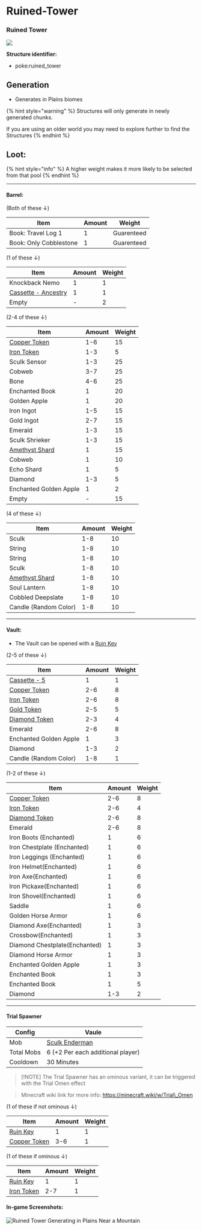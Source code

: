 # Ruined-Tower

### Ruined Tower

![](https://github.com/ItsMePok/PFE/assets/136857747/e279d8b6-9df9-40ca-a3b2-313b76087e69)

**Structure identifier:**

* poke:ruined\_tower

## Generation

* Generates in Plains biomes

{% hint style="warning" %}
Structures will only generate in newly generated chunks.&#x20;

If you are using an older world you may need to explore further to find the Structures
{% endhint %}

## Loot:

{% hint style="info" %}
A higher weight makes it more likely to be selected from that pool
{% endhint %}

***

#### **Barrel:**

(Both of these ↓)

| Item                   | Amount | Weight     |
| ---------------------- | ------ | ---------- |
| Book: Travel Log 1     | 1      | Guarenteed |
| Book: Only Cobblestone | 1      | Guarenteed |

(1 of these ↓)

| Item                                                                          | Amount | Weight |
| ----------------------------------------------------------------------------- | ------ | ------ |
| Knockback Nemo                                                                | 1      | 1      |
| [Cassette - Ancestry](https://github.com/ItsMePok/PFE/wiki/Cassette-Ancestry) | 1      | 1      |
| Empty                                                                         | -      | 2      |

(2-4 of these ↓)

| Item                                                                                                                                                                     | Amount | Weight |
| ------------------------------------------------------------------------------------------------------------------------------------------------------------------------ | ------ | ------ |
| [<img src="https://github.com/ItsMePok/PFE/assets/136857747/1c78ba2a-4a5b-4b7b-83ff-ed21aa75ebd8" alt="" data-size="line">Copper Token](../items/tokens/copper-token.md) | 1-6    | 15     |
| [<img src="https://github.com/ItsMePok/PFE/assets/136857747/aa3d5a31-9866-4bd1-bc09-ba7fa6775f7e" alt="" data-size="line">Iron Token](../items/tokens/iron-token.md)     | 1-3    | 5      |
| Sculk Sensor                                                                                                                                                             | 1-3    | 25     |
| Cobweb                                                                                                                                                                   | 3-7    | 25     |
| Bone                                                                                                                                                                     | 4-6    | 25     |
| Enchanted Book                                                                                                                                                           | 1      | 20     |
| Golden Apple                                                                                                                                                             | 1      | 20     |
| Iron Ingot                                                                                                                                                               | 1-5    | 15     |
| Gold Ingot                                                                                                                                                               | 2-7    | 15     |
| Emerald                                                                                                                                                                  | 1-3    | 15     |
| Sculk Shrieker                                                                                                                                                           | 1-3    | 15     |
| [<img src="https://minecraft.wiki/images/Amethyst_Shard_JE2_BE1.png?56555" alt="" data-size="line">Amethyst Shard](https://minecraft.wiki/w/Amethyst\_Shard)             | 1      | 15     |
| Cobweb                                                                                                                                                                   | 1      | 10     |
| Echo Shard                                                                                                                                                               | 1      | 5      |
| Diamond                                                                                                                                                                  | 1-3    | 5      |
| Enchanted Golden Apple                                                                                                                                                   | 1      | 2      |
| Empty                                                                                                                                                                    | -      | 15     |

(4 of these ↓)

| Item                                                                                                                                                         | Amount | Weight |
| ------------------------------------------------------------------------------------------------------------------------------------------------------------ | ------ | ------ |
| Sculk                                                                                                                                                        | 1-8    | 10     |
| String                                                                                                                                                       | 1-8    | 10     |
| String                                                                                                                                                       | 1-8    | 10     |
| Sculk                                                                                                                                                        | 1-8    | 10     |
| [<img src="https://minecraft.wiki/images/Amethyst_Shard_JE2_BE1.png?56555" alt="" data-size="line">Amethyst Shard](https://minecraft.wiki/w/Amethyst\_Shard) | 1-8    | 10     |
| Soul Lantern                                                                                                                                                 | 1-8    | 10     |
| Cobbled Deepslate                                                                                                                                            | 1-8    | 10     |
| Candle (Random Color)                                                                                                                                        | 1-8    | 10     |

***

#### **Vault:**

* The Vault can be opened with a [Ruin Key](https://github.com/ItsMePok/PFE/wiki/Ruin-Key)

(2-5 of these ↓)

| Item                                                                                                                                                                     | Amount | Weight |
| ------------------------------------------------------------------------------------------------------------------------------------------------------------------------ | ------ | ------ |
| [Cassette - 5](https://github.com/ItsMePok/PFE/wiki/Cassette-5)                                                                                                          | 1      | 1      |
| [<img src="https://github.com/ItsMePok/PFE/assets/136857747/1c78ba2a-4a5b-4b7b-83ff-ed21aa75ebd8" alt="" data-size="line">Copper Token](../items/tokens/copper-token.md) | 2-6    | 8      |
| [<img src="https://github.com/ItsMePok/PFE/assets/136857747/aa3d5a31-9866-4bd1-bc09-ba7fa6775f7e" alt="" data-size="line">Iron Token](../items/tokens/iron-token.md)     | 2-6    | 8      |
| [Gold Token](https://pfewiki.gitbook.io/home/items/tokens/gold-token)                                                                                                    | 2-5    | 5      |
| [Diamond Token](https://pfewiki.gitbook.io/home/items/tokens/diamond-token)                                                                                              | 2-3    | 4      |
| Emerald                                                                                                                                                                  | 2-6    | 8      |
| Enchanted Golden Apple                                                                                                                                                   | 1      | 3      |
| Diamond                                                                                                                                                                  | 1-3    | 2      |
| Candle (Random Color)                                                                                                                                                    | 1-8    | 1      |

(1-2 of these ↓)

| Item                                                                                                                                                                     | Amount | Weight |
| ------------------------------------------------------------------------------------------------------------------------------------------------------------------------ | ------ | ------ |
| [<img src="https://github.com/ItsMePok/PFE/assets/136857747/1c78ba2a-4a5b-4b7b-83ff-ed21aa75ebd8" alt="" data-size="line">Copper Token](../items/tokens/copper-token.md) | 2-6    | 8      |
| [<img src="https://github.com/ItsMePok/PFE/assets/136857747/aa3d5a31-9866-4bd1-bc09-ba7fa6775f7e" alt="" data-size="line">Iron Token](../items/tokens/iron-token.md)     | 2-6    | 4      |
| [Diamond Token](https://pfewiki.gitbook.io/home/items/tokens/diamond-token)                                                                                              | 2-6    | 8      |
| Emerald                                                                                                                                                                  | 2-6    | 8      |
| Iron Boots (Enchanted)                                                                                                                                                   | 1      | 6      |
| Iron Chestplate (Enchanted)                                                                                                                                              | 1      | 6      |
| Iron Leggings (Enchanted)                                                                                                                                                | 1      | 6      |
| Iron Helmet(Enchanted)                                                                                                                                                   | 1      | 6      |
| Iron Axe(Enchanted)                                                                                                                                                      | 1      | 6      |
| Iron Pickaxe(Enchanted)                                                                                                                                                  | 1      | 6      |
| Iron Shovel(Enchanted)                                                                                                                                                   | 1      | 6      |
| Saddle                                                                                                                                                                   | 1      | 6      |
| Golden Horse Armor                                                                                                                                                       | 1      | 6      |
| Diamond Axe(Enchanted)                                                                                                                                                   | 1      | 3      |
| Crossbow(Enchanted)                                                                                                                                                      | 1      | 3      |
| Diamond Chestplate(Enchanted)                                                                                                                                            | 1      | 3      |
| Diamond Horse Armor                                                                                                                                                      | 1      | 3      |
| Enchanted Golden Apple                                                                                                                                                   | 1      | 3      |
| Enchanted Book                                                                                                                                                           | 1      | 3      |
| Enchanted Book                                                                                                                                                           | 1      | 5      |
| Diamond                                                                                                                                                                  | 1-3    | 2      |

***

#### Trial Spawner

| Config     | Vaule                                                                 |
| ---------- | --------------------------------------------------------------------- |
| Mob        | [Sculk Enderman](https://github.com/ItsMePok/PFE/wiki/Sculk-Enderman) |
| Total Mobs | 6 (+2 Per each additional player)                                     |
| Cooldown   | 30 Minutes                                                            |

> \[!NOTE] The Trial Spawner has an ominous variant, it can be triggered with the Trial Omen effect

> Minecraft wiki link for more info: https://minecraft.wiki/w/Trial\_Omen

(1 of these if not ominous ↓)

| Item                                                                                                                                                                     | Amount | Weight |
| ------------------------------------------------------------------------------------------------------------------------------------------------------------------------ | ------ | ------ |
| [Ruin Key](https://github.com/ItsMePok/PFE/wiki/Ruin-Key)                                                                                                                | 1      | 1      |
| [<img src="https://github.com/ItsMePok/PFE/assets/136857747/1c78ba2a-4a5b-4b7b-83ff-ed21aa75ebd8" alt="" data-size="line">Copper Token](../items/tokens/copper-token.md) | 3-6    | 1      |

(1 of these if ominous ↓)

| Item                                                                                                                                                                 | Amount | Weight |
| -------------------------------------------------------------------------------------------------------------------------------------------------------------------- | ------ | ------ |
| [Ruin Key](https://github.com/ItsMePok/PFE/wiki/Ruin-Key)                                                                                                            | 1      | 1      |
| [<img src="https://github.com/ItsMePok/PFE/assets/136857747/aa3d5a31-9866-4bd1-bc09-ba7fa6775f7e" alt="" data-size="line">Iron Token](../items/tokens/iron-token.md) | 2-7    | 1      |

#### In-game Screenshots:

![Ruined Tower Generating in Plains Near a Mountain](https://github.com/ItsMePok/PFE/assets/136857747/d0f48371-9306-4b02-a1d9-5b0ff0d6c434)
